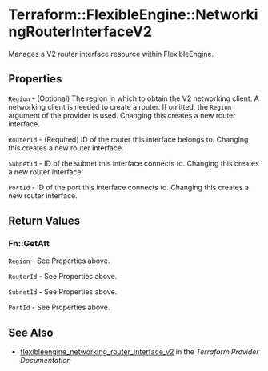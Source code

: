 # Terraform::FlexibleEngine::NetworkingRouterInterfaceV2

Manages a V2 router interface resource within FlexibleEngine.

## Properties

`Region` - (Optional) The region in which to obtain the V2 networking client.
A networking client is needed to create a router. If omitted, the
`Region` argument of the provider is used. Changing this creates a new
router interface.

`RouterId` - (Required) ID of the router this interface belongs to. Changing
this creates a new router interface.

`SubnetId` - ID of the subnet this interface connects to. Changing
this creates a new router interface.

`PortId` - ID of the port this interface connects to. Changing
this creates a new router interface.


## Return Values

### Fn::GetAtt

`Region` - See Properties above.

`RouterId` - See Properties above.

`SubnetId` - See Properties above.

`PortId` - See Properties above.

## See Also

* [flexibleengine_networking_router_interface_v2](https://www.terraform.io/docs/providers/flexibleengine/r/networking_router_interface_v2.html) in the _Terraform Provider Documentation_